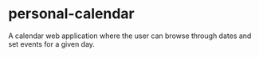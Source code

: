 # personal-calendar
A calendar web application where the user can browse through dates and set events for a given day. 
